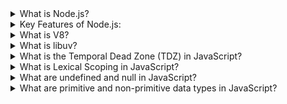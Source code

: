 <details>
  <summary>What is Node.js?</summary>
  <p>Node.js is an open-source, cross-platform JavaScript runtime environment. It allows developers to run JavaScript on the server side, outside of a browser.</p>
</details>

<details>
  <summary>Key Features of Node.js:</summary>
  <p>
    <ul>
      <li><strong>Event-driven and Asynchronous:</strong> Non-blocking I/O makes it ideal for handling multiple requests simultaneously.</li>
      <li><strong>Single-threaded but Scalable:</strong> Uses a single thread with event looping to handle many connections.</li>
      <li><strong>Fast Execution:</strong> Built on V8, it compiles JavaScript directly into machine code for speed.</li>
      <li><strong>NPM (Node Package Manager):</strong> A huge library of open-source packages to accelerate development.</li>
      <li><strong>Cross-platform:</strong> Works on Windows, Linux, and macOS.</li>
    </ul>
  </p>
</details>

<details>
  <summary>What is V8?</summary>
  <p>V8 is Google’s open-source JavaScript engine, written in C++. It powers Google Chrome and many other applications, including Node.js. V8 is responsible for executing JavaScript code by converting it directly into machine code, which makes it extremely fast.</p>
</details>

<details>
  <summary>What is libuv?</summary>
  <p>libuv is a multi-platform support library with a focus on asynchronous I/O. It provides the event loop and all the asynchronous behaviors of Node.js, including file system operations, DNS, network, child processes, pipes, signal handling, polling, and streaming.</p>
</details>

<details>
  <summary>What is the Temporal Dead Zone (TDZ) in JavaScript?</summary>
  <p>The Temporal Dead Zone (TDZ) in JavaScript refers to the period of time during which a variable is declared using <code>let</code> or <code>const</code> but has not yet been initialized. During this time, any attempt to access the variable will result in a ReferenceError. The TDZ starts from the beginning of the block where the variable is declared and ends when the variable is initialized with a value. This behavior helps prevent the use of variables before they are properly initialized, which can lead to bugs and unpredictable behavior in the code.</p>
</details>

<details>
  <summary>What is Lexical Scoping in JavaScript?</summary>
  <p>Lexical scoping, also known as static scoping, is a convention used in JavaScript to determine the scope of a variable based on its position within the source code. In lexical scoping, a variable defined inside a function is only accessible within that function and any nested functions. This means that the scope of a variable is determined by the structure of the code and the location where the variable is declared, rather than the runtime context. Lexical scoping helps in maintaining the modularity and predictability of the code by ensuring that variables are only accessible within their defined scope.</p>
</details>

<details>
  <summary>What are undefined and null in JavaScript?</summary>
  <p>In JavaScript, <code>undefined</code> and <code>null</code> are two distinct types that represent the absence of a value.

  <strong>undefined:</strong> A variable is automatically assigned the value <code>undefined</code> when it is declared but not initialized. It indicates that a variable has been declared but has not yet been assigned a value. For example:
  <pre><code>let a;
  console.log(a); // Output: undefined</code></pre>

  <strong>null:</strong> <code>null</code> is an assignment value that can be explicitly set to indicate that a variable has no value. It is often used to signify that a variable should be empty. For example:
  <pre><code>let b = null;
  console.log(b); // Output: null</code></pre>

  While both <code>undefined</code> and <code>null</code> represent the absence of a value, they are used in different contexts and have different meanings. <code>undefined</code> is typically used by the JavaScript engine, whereas <code>null</code> is used by programmers to indicate an intentional absence of value.</p>
</details>

<details>
  <summary>What are primitive and non-primitive data types in JavaScript?</summary>
  <p>In JavaScript, data types can be categorized into two main types: primitive and non-primitive (or reference) data types.

  <strong>Primitive Data Types:</strong> These are the most basic data types in JavaScript and include:
  <ul>
    <li><code>String</code>: Represents textual data. Example: <code>let str = "Hello";</code></li>
    <li><code>Number</code>: Represents numeric data. Example: <code>let num = 42;</code></li>
    <li><code>Boolean</code>: Represents true or false values. Example: <code>let isTrue = true;</code></li>
    <li><code>Undefined</code>: Represents a variable that has been declared but not initialized. Example: <code>let a;</code></li>
    <li><code>Null</code>: Represents an intentional absence of value. Example: <code>let b = null;</code></li>
    <li><code>Symbol</code>: Represents a unique and immutable value. Example: <code>let sym = Symbol('sym');</code></li>
    <li><code>BigInt</code>: Represents integers with arbitrary precision. Example: <code>let bigInt = 123n;</code></li>
  </ul>

  <strong>Non-Primitive Data Types:</strong> These are also known as reference data types and include:
  <ul>
    <li><code>Object</code>: Represents a collection of properties. Example: <code>let obj = { name: "John", age: 30 };</code></li>
    <li><code>Array</code>: Represents an ordered list of values. Example: <code>let arr = [1, 2, 3];</code></li>
    <li><code>Function</code>: Represents a block of code designed to perform a particular task. Example: <code>function greet() { console.log("Hello"); }</code></li>
  </ul>

  Primitive data types are immutable, meaning their values cannot be changed once created. Non-primitive data types, on the other hand, are mutable and can have their properties or elements modified. Additionally, primitive data types are stored directly in the memory location, whereas non-primitive data types are stored as references to the memory location.</p>
</details>

